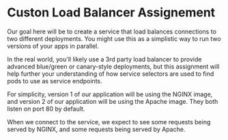 # Custon Load Balancer Assignement

Our goal here will be to create a service that load balances connections to two different deployments. You might use this as a simplistic way to run two versions of your apps in parallel.

In the real world, you'll likely use a 3rd party load balancer to provide advanced blue/green or canary-style deployments, but this assignment will help further your understanding of how service selectors are used to find pods to use as service endpoints.

For simplicity, version 1 of our application will be using the NGINX image, and version 2 of our application will be using the Apache image. They both listen on port 80 by default.

When we connect to the service, we expect to see some requests being served by NGINX, and some requests being served by Apache.
